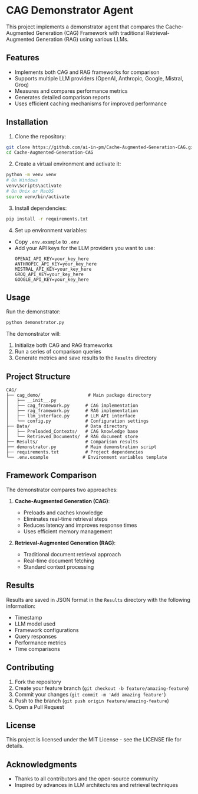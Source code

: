 # CAG Demonstrator Agent

This project implements a demonstrator agent that compares the Cache-Augmented Generation (CAG) Framework with traditional Retrieval-Augmented Generation (RAG) using various LLMs.

## Features

- Implements both CAG and RAG frameworks for comparison
- Supports multiple LLM providers (OpenAI, Anthropic, Google, Mistral, Groq)
- Measures and compares performance metrics
- Generates detailed comparison reports
- Uses efficient caching mechanisms for improved performance

## Installation

1. Clone the repository:
```bash
git clone https://github.com/ai-in-pm/Cache-Augmented-Generation-CAG.git
cd Cache-Augmented-Generation-CAG
```

2. Create a virtual environment and activate it:
```bash
python -m venv venv
# On Windows
venv\Scripts\activate
# On Unix or MacOS
source venv/bin/activate
```

3. Install dependencies:
```bash
pip install -r requirements.txt
```

4. Set up environment variables:
- Copy `.env.example` to `.env`
- Add your API keys for the LLM providers you want to use:
  ```
  OPENAI_API_KEY=your_key_here
  ANTHROPIC_API_KEY=your_key_here
  MISTRAL_API_KEY=your_key_here
  GROQ_API_KEY=your_key_here
  GOOGLE_API_KEY=your_key_here
  ```

## Usage

Run the demonstrator:
```bash
python demonstrator.py
```

The demonstrator will:
1. Initialize both CAG and RAG frameworks
2. Run a series of comparison queries
3. Generate metrics and save results to the `Results` directory

## Project Structure

```
CAG/
├── cag_demo/                  # Main package directory
│   ├── __init__.py
│   ├── cag_framework.py      # CAG implementation
│   ├── rag_framework.py      # RAG implementation
│   ├── llm_interface.py      # LLM API interface
│   └── config.py             # Configuration settings
├── Data/                     # Data directory
│   ├── Preloaded_Contexts/   # CAG knowledge base
│   └── Retrieved_Documents/  # RAG document store
├── Results/                  # Comparison results
├── demonstrator.py           # Main demonstration script
├── requirements.txt          # Project dependencies
└── .env.example             # Environment variables template
```

## Framework Comparison

The demonstrator compares two approaches:

1. **Cache-Augmented Generation (CAG)**:
   - Preloads and caches knowledge
   - Eliminates real-time retrieval steps
   - Reduces latency and improves response times
   - Uses efficient memory management

2. **Retrieval-Augmented Generation (RAG)**:
   - Traditional document retrieval approach
   - Real-time document fetching
   - Standard context processing

## Results

Results are saved in JSON format in the `Results` directory with the following information:
- Timestamp
- LLM model used
- Framework configurations
- Query responses
- Performance metrics
- Time comparisons

## Contributing

1. Fork the repository
2. Create your feature branch (`git checkout -b feature/amazing-feature`)
3. Commit your changes (`git commit -m 'Add amazing feature'`)
4. Push to the branch (`git push origin feature/amazing-feature`)
5. Open a Pull Request

## License

This project is licensed under the MIT License - see the LICENSE file for details.

## Acknowledgments

- Thanks to all contributors and the open-source community
- Inspired by advances in LLM architectures and retrieval techniques
